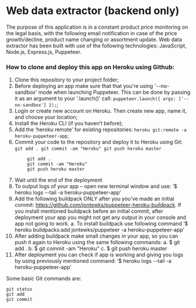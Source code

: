 # Web data extractor (backend only)
The purpose of this application is in a constant product price monitoring on the legal basis, with the following email notification in case of the price growth/decline, product name changing or assortment update. Web data extractor has been built with use of the following technologies: JavaScript, Node.js, Express.js, Puppeteer.  

### How to clone and deploy this app on Heroku using Github:
    
1.	Clone this repository to your project folder;
2.	Before deploying an app make sure that that you're using '--no-sandbox' mode when launching Puppeteer. This can be done by passing it as an argument to your '.launch()' call: `puppeteer.launch({ args: ['--no-sandbox'] });`;
3.	Login or create new account on Heroku. Then create new app, name it, and choose your location;
4.	Install the Heroku CLI (if you haven’t before);
5.	Add the ‘heroku remote’ for existing repositories: `heroku git:remote -a heroku-puppeteer-app`;
6.	Commit your code to the repository and deploy it to Heroku using Git:
        ```
        git add .
        git commit -am "Heroku"
        git push heroku master
        ```
```
        git add .
        git commit -am "Heroku"
        git push heroku master
```
7.	Wait until the end of the deployment
8.	To output logs of your app – open new terminal window and use: ‘$ heroku logs --tail -a heroku-puppeteer-app’
9.	Add the following buildpack ONLY after you you’ve made an initial commit: https://github.com/jontewks/puppeteer-heroku-buildpack. If you install mentioned buildpack before an initial commit, after deployment your app you might not get any output in your console and app not going to work.
a.	To install buildpack use following command ‘$ heroku buildpacks:add jontewks/puppeteer -a heroku-puppeteer-app’
10.	After adding buildpack make small changes in your app, so you can push it again to Heroku using the same following commands:
a.	$ git add .
b.	$ git commit -am "Heroku"
c.	$ git push heroku master
11.	 After deployment you can check if app is working and giving you logs by using previously mentioned command: ‘$ heroku logs --tail -a heroku-puppeteer-app’

Some basic Git commands are:
```
git status
git add
git commit
```
